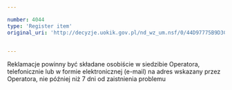 ```yaml
---

number: 4044
type: 'Register item'
original_uri: 'http://decyzje.uokik.gov.pl/nd_wz_um.nsf/0/44D97775B9D3CA46C1257ABE00406C09?OpenDocument'


---
```


Reklamacje powinny być składane osobiście w siedzibie Operatora, telefonicznie lub w formie elektronicznej (e-mail) na adres wskazany przez Operatora, nie później niż 7 dni od zaistnienia problemu
